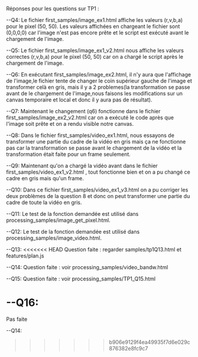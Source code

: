 Réponses pour les questions sur TP1 :

--Q4:
Le fichier first_samples/image_ex1.html affiche les valeurs (r,v,b,a) pour le pixel (50, 50).
Les valeurs affichées en chargeant le fichier sont (0,0,0,0) car l'image n'est pas encore prête et le script est exécuté avant le chargement de l'image.

--Q5:
Le fichier first_samples/image_ex1_v2.html nous affiche les valeurs correctes (r,v,b,a) pour le pixel (50, 50) car on a chargé le script après le chargement de l'image.

--Q6:
En exécutant first_samples/image_ex2.html, il n'y aura que l'affichage de l'image,le fichier tente de changer le coin supérieur gauche de l'image et transformer celà en gris, mais il y a 2 problemes(la transformation se passe avant de le chargement de l'image,nous faisons les modifications sur un canvas temporaire et local et donc il y aura pas de résultat).

--Q7:
Maintenant le changement (q6) fonctionne dans le fichier first_samples/image_ex2_v2.html car on a exécuté le code après que l'image soit prête et on a rendu visible notre canvas.

--Q8:
Dans le fichier first_samples/video_ex1.html, nous essayons de transformer une partie du cadre de la vidéo en gris mais ça ne fonctionne pas car la transformation se passe avant le chargement de la vidéo et la transformation était faite pour un frame seulement.

--Q9:
Maintenant qu'on a chargé la vidéo avant dans le fichier first_samples/video_ex1_v2.html , tout fonctionne bien et on a pu changé ce cadre en gris mais qu'un frame.

--Q10:
Dans ce fichier first_samples/video_ex1_v3.html on a pu corriger les deux problèmes de la question 8 et donc on peut transformer une partie du cadre de toute la vidéo en gris.

--Q11:
Le test de la fonction demandée est utilisé dans processing_samples/image_get_pixel.html.

--Q12:
Le test de la fonction demandée est utilisé dans processing_samples/image_video.html.

--Q13:
<<<<<<< HEAD
Question faite : regarder samples/tp1Q13.html
et features/plan.js

--Q14:
Question faite : voir processing_samples/video_bandw.html

--Q15:
Question faite :  voir processing_samples/TP1_Q15.html

--Q16: 
=======
Pas faite

--Q14:
>>>>>>> b906e9129f4ea49935f7d6e029c876382e8fc9c7
